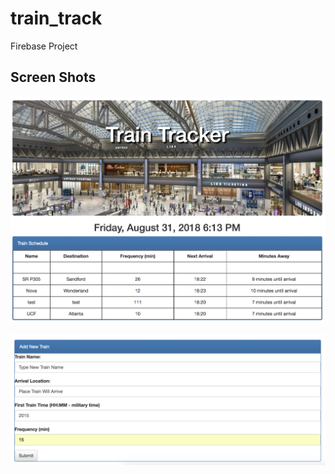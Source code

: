 # train_track

Firebase Project

## Screen Shots

![](assets/images/train-shot-1.png)

![](assets/images/add-train.png)
